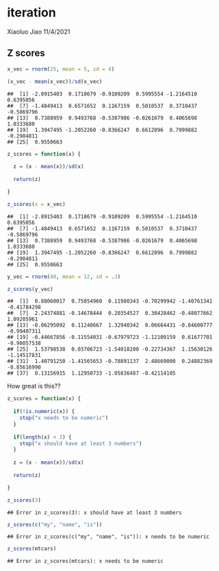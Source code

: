 iteration
================
Xiaoluo Jiao
11/4/2021

## Z scores

``` r
x_vec = rnorm(25, mean = 5, sd = 4)

(x_vec - mean(x_vec))/sd(x_vec)
```

    ##  [1] -2.8915403  0.1718679 -0.9109209  0.5995554 -1.2164510  0.6395056
    ##  [7] -1.4849413  0.6571652  0.1167159  0.5010537  0.3710437 -0.5869796
    ## [13]  0.7388959  0.9493768 -0.5387986 -0.0261679  0.4065698  1.0333680
    ## [19]  1.3947495 -1.2052260 -0.8366247  0.6612096  0.7999882 -0.2984811
    ## [25]  0.9550663

``` r
z_scores = function(x) {
  
  z = (x - mean(x))/sd(x)
  
  return(z)

}

z_scores(x = x_vec)
```

    ##  [1] -2.8915403  0.1718679 -0.9109209  0.5995554 -1.2164510  0.6395056
    ##  [7] -1.4849413  0.6571652  0.1167159  0.5010537  0.3710437 -0.5869796
    ## [13]  0.7388959  0.9493768 -0.5387986 -0.0261679  0.4065698  1.0333680
    ## [19]  1.3947495 -1.2052260 -0.8366247  0.6612096  0.7999882 -0.2984811
    ## [25]  0.9550663

``` r
y_vec = rnorm(40, mean = 12, sd = .3)

z_scores(y_vec)
```

    ##  [1]  0.88060017  0.75054960  0.11980343 -0.70299942 -1.40761341 -0.41784298
    ##  [7]  2.24374881 -0.14678444  0.20354527  0.30428462 -0.48077662  1.09205961
    ## [13] -0.06295092  0.11240667  1.32940342  0.06664431 -0.84600777 -0.99407311
    ## [19] -0.44667856 -0.11554031 -0.67979723 -1.12109159  0.61677701 -0.98057538
    ## [25]  1.53798538  0.03706723 -1.54018200 -0.22734367  1.15630126 -1.14517831
    ## [31]  1.40791250 -1.41565653 -0.78891137  2.48669000  0.24882369 -0.85616990
    ## [37]  0.13156915  1.12950733 -1.05836487 -0.42114105

How great is this??

``` r
z_scores = function(x) {
  
  if(!is.numeric(x)) {
    stop("x needs to be numeric")
  }
  
  if(length(x) < 3) {
    stop("x should have at least 3 numbers")
  }
  
  z = (x - mean(x))/sd(x)
  
  return(z)

}
```

``` r
z_scores(3)
```

    ## Error in z_scores(3): x should have at least 3 numbers

``` r
z_scores(c("my", "name", "is"))
```

    ## Error in z_scores(c("my", "name", "is")): x needs to be numeric

``` r
z_scores(mtcars)
```

    ## Error in z_scores(mtcars): x needs to be numeric
